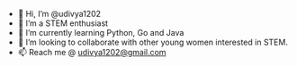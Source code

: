 - 👋 Hi, I’m @udivya1202
- 👀 I’m a STEM enthusiast
- 🌱 I’m currently learning Python, Go and Java
- 💞️ I’m looking to collaborate with other young women interested in STEM.
- 📫 Reach me @ udivya1202@gmail.com

<!---
udivya1202/udivya1202 is a ✨ special ✨ repository because its `README.md` (this file) appears on your GitHub profile.
You can click the Preview link to take a look at your changes.
--->
